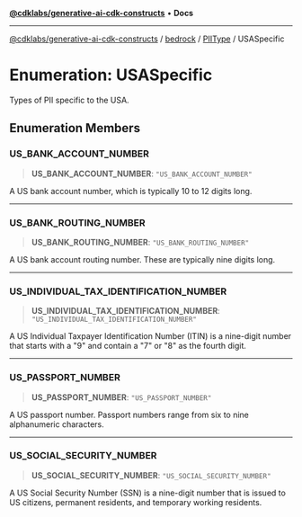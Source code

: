 [**@cdklabs/generative-ai-cdk-constructs**](../../../../../README.md) • **Docs**

***

[@cdklabs/generative-ai-cdk-constructs](../../../../../README.md) / [bedrock](../../../README.md) / [PIIType](../README.md) / USASpecific

# Enumeration: USASpecific

Types of PII specific to the USA.

## Enumeration Members

### US\_BANK\_ACCOUNT\_NUMBER

> **US\_BANK\_ACCOUNT\_NUMBER**: `"US_BANK_ACCOUNT_NUMBER"`

A US bank account number, which is typically 10 to 12 digits long.

***

### US\_BANK\_ROUTING\_NUMBER

> **US\_BANK\_ROUTING\_NUMBER**: `"US_BANK_ROUTING_NUMBER"`

A US bank account routing number. These are typically nine digits long.

***

### US\_INDIVIDUAL\_TAX\_IDENTIFICATION\_NUMBER

> **US\_INDIVIDUAL\_TAX\_IDENTIFICATION\_NUMBER**: `"US_INDIVIDUAL_TAX_IDENTIFICATION_NUMBER"`

A US Individual Taxpayer Identification Number (ITIN) is a nine-digit number
that starts with a "9" and contain a "7" or "8" as the fourth digit.

***

### US\_PASSPORT\_NUMBER

> **US\_PASSPORT\_NUMBER**: `"US_PASSPORT_NUMBER"`

A US passport number. Passport numbers range from six to nine alphanumeric characters.

***

### US\_SOCIAL\_SECURITY\_NUMBER

> **US\_SOCIAL\_SECURITY\_NUMBER**: `"US_SOCIAL_SECURITY_NUMBER"`

A US Social Security Number (SSN) is a nine-digit number that is issued to US citizens,
permanent residents, and temporary working residents.
